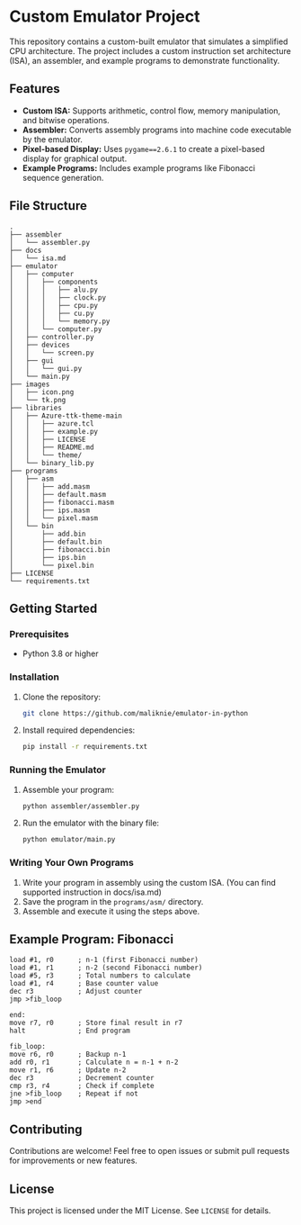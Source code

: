 # Custom Emulator Project

This repository contains a custom-built emulator that simulates a simplified CPU architecture. The project includes a custom instruction set architecture (ISA), an assembler, and example programs to demonstrate functionality.

## Features

- **Custom ISA:** Supports arithmetic, control flow, memory manipulation, and bitwise operations.
- **Assembler:** Converts assembly programs into machine code executable by the emulator.
- **Pixel-based Display:** Uses `pygame==2.6.1` to create a pixel-based display for graphical output.
- **Example Programs:** Includes example programs like Fibonacci sequence generation.

## File Structure

```
.
├── assembler
│   └── assembler.py
├── docs
│   └── isa.md
├── emulator
│   ├── computer
│   │   ├── components
│   │   │   ├── alu.py
│   │   │   ├── clock.py
│   │   │   ├── cpu.py
│   │   │   ├── cu.py
│   │   │   └── memory.py
│   │   └── computer.py
│   ├── controller.py
│   ├── devices
│   │   └── screen.py
│   ├── gui
│   │   └── gui.py
│   └── main.py
├── images
│   ├── icon.png
│   └── tk.png
├── libraries
│   ├── Azure-ttk-theme-main
│   │   ├── azure.tcl
│   │   ├── example.py
│   │   ├── LICENSE
│   │   ├── README.md
│   │   └── theme/
│   └── binary_lib.py
├── programs
│   ├── asm
│   │   ├── add.masm
│   │   ├── default.masm
│   │   ├── fibonacci.masm
│   │   ├── ips.masm
│   │   └── pixel.masm
│   └── bin
│       ├── add.bin
│       ├── default.bin
│       ├── fibonacci.bin
│       ├── ips.bin
│       └── pixel.bin
├── LICENSE
└── requirements.txt
```

## Getting Started

### Prerequisites

- Python 3.8 or higher

### Installation

1. Clone the repository:
   ```bash
   git clone https://github.com/maliknie/emulator-in-python
   ```

2. Install required dependencies:
   ```bash
   pip install -r requirements.txt
   ```

### Running the Emulator

1. Assemble your program:
   ```bash
   python assembler/assembler.py
   ```

2. Run the emulator with the binary file:
   ```bash
   python emulator/main.py
   ```

### Writing Your Own Programs

1. Write your program in assembly using the custom ISA. (You can find supported instruction in docs/isa.md)
2. Save the program in the `programs/asm/` directory.
3. Assemble and execute it using the steps above.

## Example Program: Fibonacci

```assembly
load #1, r0      ; n-1 (first Fibonacci number)
load #1, r1      ; n-2 (second Fibonacci number)
load #5, r3      ; Total numbers to calculate
load #1, r4      ; Base counter value
dec r3           ; Adjust counter
jmp >fib_loop

end:
move r7, r0      ; Store final result in r7
halt             ; End program

fib_loop:
move r6, r0      ; Backup n-1
add r0, r1       ; Calculate n = n-1 + n-2
move r1, r6      ; Update n-2
dec r3           ; Decrement counter
cmp r3, r4       ; Check if complete
jne >fib_loop    ; Repeat if not
jmp >end
```

## Contributing

Contributions are welcome! Feel free to open issues or submit pull requests for improvements or new features.

## License

This project is licensed under the MIT License. See `LICENSE` for details.
